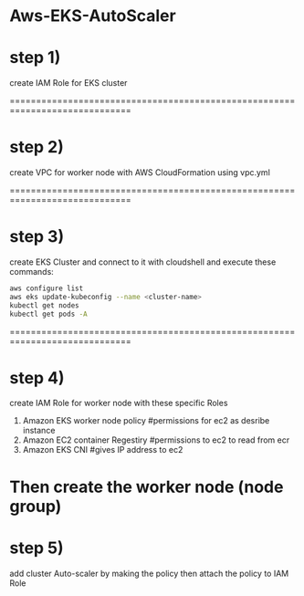# Aws-EKS-AutoScaler

# step 1)

create IAM Role for EKS cluster

=============================================================================

# step 2)

create VPC for worker node with AWS CloudFormation using vpc.yml

=============================================================================

# step 3)

create EKS Cluster and connect to it with cloudshell and execute these commands:

```bash
aws configure list 
aws eks update-kubeconfig --name <cluster-name>
kubectl get nodes
kubectl get pods -A
```
=============================================================================

# step 4)

create IAM Role for worker node with these specific Roles

1) Amazon EKS worker node policy   #permissions for ec2 as desribe instance
2) Amazon EC2 container Regestiry  #permissions to ec2 to read from ecr
3) Amazon EKS CNI                  #gives IP address to ec2
   
Then create the worker node (node group)
=============================================================================

# step 5)

add cluster Auto-scaler by making the policy then attach the policy to IAM Role





